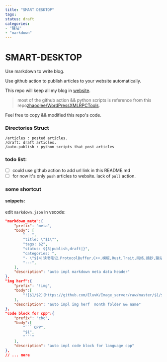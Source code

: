 ```yaml
---
title: "SMART DESKTOP"
tags: 
status: draft
categories: 
- "建站"
- "markdown"
---
```



# SMART-DESKTOP

Use markdown to write blog.

Use github action to publish articles to your website automatically.

This repo will keep all my blog in [website](https://blog.eluvk.cn).

> most of the github action && python scripts is reference from this repo[zhaoolee/WordPressXMLRPCTools](https://github.com/zhaoolee/WordPressXMLRPCTools).

Feel free to copy && modified this repo's code. 

### Directories Struct
``` TEXT
/articles : posted articles.
/draft: draft articles.
/auto-publish : python scripts that post articles
```


### todo list:
- [ ] could use github action to add url link in this README.md
- [ ] for now it's only `push` articles to website. lack of `pull` action.

### some shortcut

#### snippets:
edit `markdown.json` in vscode:
``` JSON
"markdown_meta":{
    "prefix": "meta",
    "body": [
        "---",
        "title: \"$1\"",
        "tags: $2",
        "status: ${3|publish,draft|}", 
        "categories: ",
        "- \"${4|读书笔记,ProtocolBuffer,C++,模板,Rust,Trait,网络,摘抄,建站,Code,PAT,数据结构,二叉树|}\"",
        "---",
    ],
    "description": "auto impl markdown meta data header"
},
"img herf":{
    "prefix": "!img",
    "body":[
        "![$1/$2](https://github.com/EluvK/Image_server/raw/master/$1/$2)"
    ],
    "description": "auto impl img herf  month folder && name"
},
"code block for cpp":{
    "prefix": "cbc",
    "body":[
        "``` CPP",
        "$1",
        "```"
    ],
    "description": "auto impl code block for language cpp"
},
// ... more 
```

